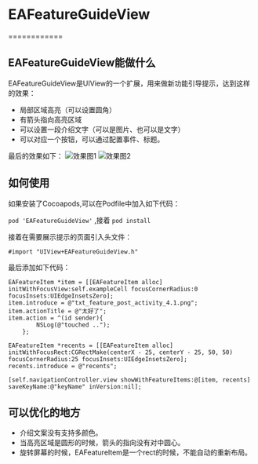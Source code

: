 # EAFeatureGuideView 
============
## EAFeatureGuideView能做什么
EAFeatureGuideView是UIView的一个扩展，用来做新功能引导提示，达到这样的效果：
- 局部区域高亮（可以设置圆角）
- 有箭头指向高亮区域
- 可以设置一段介绍文字（可以是图片、也可以是文字）
- 可以对应一个按钮，可以通过配置事件、标题。

最后的效果如下：
![效果图1](http://upload-images.jianshu.io/upload_images/1801567-4d5983810f9c2e05.png?imageMogr2/auto-orient/strip%7CimageView2/2/w/1240)
![效果图2](http://upload-images.jianshu.io/upload_images/1801567-fe1c6bb25ae34cd8.png?imageMogr2/auto-orient/strip%7CimageView2/2/w/1240)

## 如何使用
如果安装了Cocoapods,可以在Podfile中加入如下代码：

```pod 'EAFeatureGuideView'```
,接着
```pod install```

接着在需要展示提示的页面引入头文件：

```#import "UIView+EAFeatureGuideView.h"```

最后添加如下代码：

```
EAFeatureItem *item = [[EAFeatureItem alloc] initWithFocusView:self.exampleCell focusCornerRadius:0 focusInsets:UIEdgeInsetsZero];
item.introduce = @"txt_feature_post_activity_4.1.png";
item.actionTitle = @"太好了";
item.action = ^(id sender){
        NSLog(@"touched ..");  
    };

EAFeatureItem *recents = [[EAFeatureItem alloc] initWithFocusRect:CGRectMake(centerX - 25, centerY - 25, 50, 50) focusCornerRadius:25 focusInsets:UIEdgeInsetsZero];    
recents.introduce = @"recents";

[self.navigationController.view showWithFeatureItems:@[item, recents] saveKeyName:@"keyName" inVersion:nil];
```
## 可以优化的地方
- 介绍文案没有支持多颜色。
- 当高亮区域是圆形的时候，箭头的指向没有对中圆心。
- 旋转屏幕的时候，EAFeatureItem是一个rect的时候，不能自动的重新布局。

